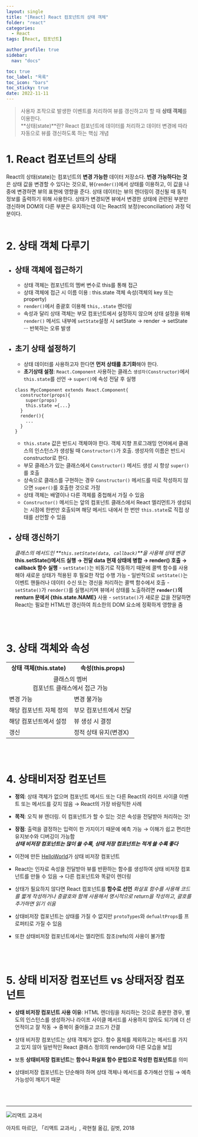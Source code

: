 ```yaml
---
layout: single
title: "[React] React 컴포넌트의 상태 객체"
folder: "react"
categories:
  - React
tags: [React, 컴포넌트]

author_profile: true
sidebar:
  nav: "docs"

toc: true
toc_label: "목록"
toc_icon: "bars"
toc_sticky: true
date: 2022-11-11
---
```


> 사용자 조작으로 발생한 이벤트를 처리하여 뷰를 갱신하고자 할 때 **상태 객체**를 이용한다.  
> **상태(state)**란? React 컴포넌트에 데이터를 처리하고 데이터 변경에 따라 자동으로 뷰를 갱신하도록 하는 핵심 개념  

# 1. React 컴포넌트의 상태

React의 상태(state)는 컴포넌트의 **변경 가능한** 데이터 저장소다.
**번경 가능하다는 것**은 상태 값을 변경할 수 있다는 것으로, 뷰(`render()`)에서 상태를 이용하고, 이 값을 나중에 변경하면 뷰의 표현에 영향을 준다.
상태 데이터는 뷰의 렌더링이 갱신될 때 동적 정보를 출력하기 위해 사용한다.
상태가 변경되면 뷰에서 변경한 상태에 관련된 부분만 갱신하며 DOM의 다른 부분은 유지하는데 이는 React의 보정(reconciliation) 과정 덕분이다.
<br /><br />

# 2. 상태 객체 다루기

- ## 상태 객체에 접근하기

  - 상태 객체는 컴포넌트의 멤버 변수로 this를 통해 접근
  - 상태 객체에 접근 시 이름 이용 : this.state 객체 속성(객체의 key 또는 property)
  - `render()`에서 중괄호 이용해 `this,.state` 렌더링
  - 속성과 달리 상태 객체는 부모 컴포넌트에서 설정하지 않으며 상태 설정을 위해 `render()` 메서드 내부에 `setState`설정 시 setState → render → setState ··· 반복하는 오류 발생

- ## 초기 상태 설정하기
  - 상태 데이터를 사용하고자 한다면 **먼저 상태를 초기화**해야 한다.
  - **초기상태 설정**: `React.Component` 사용하는 클래스 `생성자(Constructor)`에서 `this.state`를 선언 → `super()`에 속성 전달 후 실행
  ```
  class MycComponent extends React.Component{
    constructor(props){
      super(props)
      this.state ={...}
    }
    render(){
      ...
    }
  }
  ```
  - `this.state` 값은 반드시 객체여야 한다.
    객체 지향 프로그래밍 언어에서 클래스의 인스턴스가 생성될 때 `Constructor()`가 호출. 생성자의 이름은 반드시 constructor로 한다.
  - 부모 클래스가 있는 클래스에서 `Constructor()` 메서드 생성 시 항상 `super()`를 호출
  - 상속으로 클래스를 구현하는 경우 `Constructor()` 메서드를 따로 작성하지 않으면 `super()`를 호출한 것으로 가정
  - 상태 객체는 배열이나 다른 객체를 중첩해서 가질 수 있음
  - `Constructor()` 메서드는 앞의 컴포넌트 클래스에서 React 엘리먼트가 생성되는 시점에 한번만 호출되며 해당 메서드 내에서 한 번만 `this.state`로 직접 상태를 선언할 수 있음
- ## 상태 갱신하기
  _클래스의 메서드인 **`this.setState(data, callback)`**을 사용해 상태 변경_
  **this.setState()메서드 실행 → 전달 data 현재 상태에 병합 → render() 호출 → callback 함수 실행** - `setState()`는 비동기로 작동하기 때문에 콜백 함수를 사용해야 새로운 상태가 적용된 후 필요한 작업 수행 가능 - 일반적으로 `setState()`는 이벤트 핸들러나 데이터 수신 또는 갱신을 처리하는 콜백 함수에서 호출 - `setState()`가 `render()`를 실행시키며 뷰에서 상태를 노출하려면 **`render()`의 renturn 문에서 {this.state.NAME}** 사용 - `setState()`가 새로운 값을 전달하면 React는 필요한 HTML만 갱신하여 최소한의 DOM 요소에 정확하게 영향을 줌

<br /><br />

# 3. 상태 객체와 속성

<table>
  <tr style="text-align:center; font-weight:bold;">
    <td>상태 객체(this.state)</td>
    <td>속성(this.props)</td>
  </tr>
  <tr>
    <td colspan="2" style="text-align:center;">클래스의 멤버<br />
    컴포넌트 클래스에서 접근 가능</td>
  </tr>
  <tr>
    <td>변경 가능</td>
    <td>변경 불가능</td>
  </tr>
  <tr>
    <td>해당 컴포넌트 자체 정의</td>
    <td>부모 컴포넌트에서 전달</td>
  </tr>
  <tr>
    <td>해당 컴포넌트에서 설정</td>
    <td>뷰 생성 시 결정</td>
  </tr>
  <tr>
    <td>갱신</td>
    <td>정적 상태 유지(변경X)</td>
  </tr>
</table>

<br /><br />

# 4. 상태비저장 컴포넌트

- **정의**: 상태 객체가 없으며 컴포넌트 메서드 또는 다른 React의 라이프 사이클 이벤트 또는 메서드를 갖지 않음
  → React의 가장 바람직한 사례
- **목적**: 오직 뷰 렌더링. 이 컴포넌트가 할 수 있는 것은 속성을 전달받아 처리하는 것!
- **장점**: 출력을 결정하는 입력이 한 가지이기 때문에 예측 가능
  → 이해가 쉽고 편리한 유지보수와 디버깅이 가능함
  <br />
  **_상태 비저장 컴포넌트는 많이 쓸 수록, 상태 저장 컴포넌트는 적게 쓸 수록 좋다_**
  <br />
- 이전에 만든 [HelloWorld]()가 상태 비저장 컴포넌트
- React는 인자로 속성을 전달받아 뷰를 반환하는 함수를 생성하여 상태 비저장 컴포넌트를 만들 수 있음
  → 다른 컴포넌트와 똑같이 렌더링

- 상태가 필요하지 않다면 React 컴포넌트를 **함수로 선언**
  _화살표 함수를 사용해 코드를 짧게 작성하거나 중괄호와 함께 사용해서 명시적으로 return을 작성하고, 괄호를 추가하면 읽기 쉬움_
- 상태비저장 컴포넌트는 상태를 가질 수 없지만 `protoTypes`와 `defualtProps`를 프로퍼티로 가질 수 있음
- 또한 상태비저장 컴포넌트에서는 엘리먼트 참조(refs)의 사용이 불가함

<br /><br />

# 5. 상태 비저장 컴포넌트 vs 상태저장 컴포넌트

- **상태 비저장 컴포넌트 사용 이유**: HTML 렌더링을 처리하는 것으로 충분한 경우, 별도의 인스턴스를 생성하거나 라이프 사이클 메서드를 사용하지 않아도 되기에 더 선언적이고 잘 작동
  → 중복이 줄어들고 코드가 간결
- 상태 비저장 컴포넌트는 상태 객체가 없다. 함수 몸체를 제외하고는 메서드를 가지고 있지 않아 일반적인 React 클래스 정의의 render()와 다른 모습을 보임
- 보통 **상태비저장 컴포넌트**는 **함수나 화살표 함수 문법으로 작성한 컴포넌트**를 의미
- 상태비저장 컴포넌트는 단순해야 하며 상태 객체나 메서드를 추가해선 안됨
  → 예측 가능성이 깨지기 때문

  <br /><br />

---

![리액트 교과서](https://shopping-phinf.pstatic.net/main_3243613/32436139938.20220527055911.jpg?type=w300)

아자트 마르단, 「리액트 교과서」, 곽현철 옮김, 길벗, 2018
